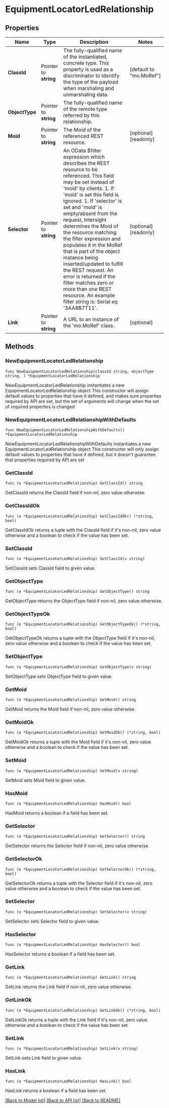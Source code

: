 # EquipmentLocatorLedRelationship

## Properties

Name | Type | Description | Notes
------------ | ------------- | ------------- | -------------
**ClassId** | Pointer to **string** | The fully-qualified name of the instantiated, concrete type. This property is used as a discriminator to identify the type of the payload when marshaling and unmarshaling data. | [default to "mo.MoRef"]
**ObjectType** | Pointer to **string** | The fully-qualified name of the remote type referred by this relationship. | 
**Moid** | Pointer to **string** | The Moid of the referenced REST resource. | [optional] [readonly] 
**Selector** | Pointer to **string** | An OData $filter expression which describes the REST resource to be referenced. This field may be set instead of &#39;moid&#39; by clients. 1. If &#39;moid&#39; is set this field is ignored. 1. If &#39;selector&#39; is set and &#39;moid&#39; is empty/absent from the request, Intersight determines the Moid of the resource matching the filter expression and populates it in the MoRef that is part of the object instance being inserted/updated to fulfill the REST request. An error is returned if the filter matches zero or more than one REST resource. An example filter string is: Serial eq &#39;3AA8B7T11&#39;. | [optional] [readonly] 
**Link** | Pointer to **string** | A URL to an instance of the &#39;mo.MoRef&#39; class. | [optional] 

## Methods

### NewEquipmentLocatorLedRelationship

`func NewEquipmentLocatorLedRelationship(classId string, objectType string, ) *EquipmentLocatorLedRelationship`

NewEquipmentLocatorLedRelationship instantiates a new EquipmentLocatorLedRelationship object
This constructor will assign default values to properties that have it defined,
and makes sure properties required by API are set, but the set of arguments
will change when the set of required properties is changed

### NewEquipmentLocatorLedRelationshipWithDefaults

`func NewEquipmentLocatorLedRelationshipWithDefaults() *EquipmentLocatorLedRelationship`

NewEquipmentLocatorLedRelationshipWithDefaults instantiates a new EquipmentLocatorLedRelationship object
This constructor will only assign default values to properties that have it defined,
but it doesn't guarantee that properties required by API are set

### GetClassId

`func (o *EquipmentLocatorLedRelationship) GetClassId() string`

GetClassId returns the ClassId field if non-nil, zero value otherwise.

### GetClassIdOk

`func (o *EquipmentLocatorLedRelationship) GetClassIdOk() (*string, bool)`

GetClassIdOk returns a tuple with the ClassId field if it's non-nil, zero value otherwise
and a boolean to check if the value has been set.

### SetClassId

`func (o *EquipmentLocatorLedRelationship) SetClassId(v string)`

SetClassId sets ClassId field to given value.


### GetObjectType

`func (o *EquipmentLocatorLedRelationship) GetObjectType() string`

GetObjectType returns the ObjectType field if non-nil, zero value otherwise.

### GetObjectTypeOk

`func (o *EquipmentLocatorLedRelationship) GetObjectTypeOk() (*string, bool)`

GetObjectTypeOk returns a tuple with the ObjectType field if it's non-nil, zero value otherwise
and a boolean to check if the value has been set.

### SetObjectType

`func (o *EquipmentLocatorLedRelationship) SetObjectType(v string)`

SetObjectType sets ObjectType field to given value.


### GetMoid

`func (o *EquipmentLocatorLedRelationship) GetMoid() string`

GetMoid returns the Moid field if non-nil, zero value otherwise.

### GetMoidOk

`func (o *EquipmentLocatorLedRelationship) GetMoidOk() (*string, bool)`

GetMoidOk returns a tuple with the Moid field if it's non-nil, zero value otherwise
and a boolean to check if the value has been set.

### SetMoid

`func (o *EquipmentLocatorLedRelationship) SetMoid(v string)`

SetMoid sets Moid field to given value.

### HasMoid

`func (o *EquipmentLocatorLedRelationship) HasMoid() bool`

HasMoid returns a boolean if a field has been set.

### GetSelector

`func (o *EquipmentLocatorLedRelationship) GetSelector() string`

GetSelector returns the Selector field if non-nil, zero value otherwise.

### GetSelectorOk

`func (o *EquipmentLocatorLedRelationship) GetSelectorOk() (*string, bool)`

GetSelectorOk returns a tuple with the Selector field if it's non-nil, zero value otherwise
and a boolean to check if the value has been set.

### SetSelector

`func (o *EquipmentLocatorLedRelationship) SetSelector(v string)`

SetSelector sets Selector field to given value.

### HasSelector

`func (o *EquipmentLocatorLedRelationship) HasSelector() bool`

HasSelector returns a boolean if a field has been set.

### GetLink

`func (o *EquipmentLocatorLedRelationship) GetLink() string`

GetLink returns the Link field if non-nil, zero value otherwise.

### GetLinkOk

`func (o *EquipmentLocatorLedRelationship) GetLinkOk() (*string, bool)`

GetLinkOk returns a tuple with the Link field if it's non-nil, zero value otherwise
and a boolean to check if the value has been set.

### SetLink

`func (o *EquipmentLocatorLedRelationship) SetLink(v string)`

SetLink sets Link field to given value.

### HasLink

`func (o *EquipmentLocatorLedRelationship) HasLink() bool`

HasLink returns a boolean if a field has been set.


[[Back to Model list]](../README.md#documentation-for-models) [[Back to API list]](../README.md#documentation-for-api-endpoints) [[Back to README]](../README.md)


